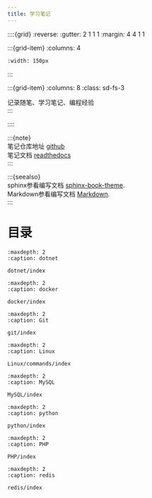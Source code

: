 ```yaml
---
title: 学习笔记
---
```


::::{grid}
:reverse:
:gutter: 2 1 1 1
:margin: 4 4 1 1

:::{grid-item}
:columns: 4

```{image} ./_static/logo-square.svg
:width: 150px
```
:::

:::{grid-item}
:columns: 8
:class: sd-fs-3

记录随笔、学习笔记、编程经验  
:::

::::

:::{note}  
笔记仓库地址 [github](https://github.com/Abner1995/snotes)  
笔记文档 [readthedocs](https://snotes.readthedocs.io/zh-cn/latest/index.html)  
:::  

:::{seealso}  
sphinx参看编写文档 [sphinx-book-theme](https://sphinx-book-theme.readthedocs.io/en/stable/index.html).  
Markdown参看编写文档 [Markdown](https://github.com/MicrosoftDocs/Advertising-docs/tree/main).  
:::

# 目录

```{toctree}
:maxdepth: 2
:caption: dotnet

dotnet/index
```

```{toctree}
:maxdepth: 2
:caption: docker

docker/index
```

```{toctree}
:maxdepth: 2
:caption: Git

git/index
```

```{toctree}
:maxdepth: 2
:caption: Linux

Linux/commands/index
```

```{toctree}
:maxdepth: 2
:caption: MySQL

MySQL/index
```

```{toctree}
:maxdepth: 2
:caption: python

python/index
```

```{toctree}
:maxdepth: 2
:caption: PHP

PHP/index
```

```{toctree}
:maxdepth: 2
:caption: redis

redis/index
```